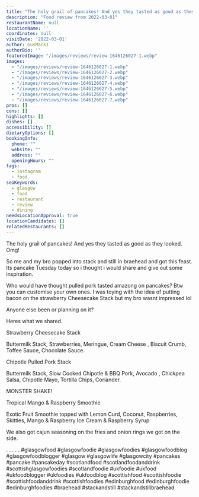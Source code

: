 ```yaml
---
title: "The holy grail of pancakes! And yes they tasted as good as they looked."
description: "Food review from 2022-03-01"
restaurantName: null
locationName: ''
coordinates: null
visitDate: '2022-03-01'
author: GusMack1
authorBio: ''
featuredImage: "/images/reviews/review-1646126027-1.webp"
images:
  - "/images/reviews/review-1646126027-1.webp"
  - "/images/reviews/review-1646126027-2.webp"
  - "/images/reviews/review-1646126027-3.webp"
  - "/images/reviews/review-1646126027-4.webp"
  - "/images/reviews/review-1646126027-5.webp"
  - "/images/reviews/review-1646126027-6.webp"
  - "/images/reviews/review-1646126027-7.webp"
pros: []
cons: []
highlights: []
dishes: []
accessibility: []
dietaryOptions: []
bookingInfo:
  phone: ""
  website: ""
  address: ""
  openingHours: ""
tags:
  - instagram
  - food
seoKeywords:
  - glasgow
  - food
  - restaurant
  - review
  - dining
needsLocationApproval: true
locationCandidates: []
relatedRestaurants: []
---
```


The holy grail of pancakes! And yes they tasted as good as they looked. Omg! 

So me and my bro popped into stack and still in braehead and got this feast. Its pancake Tuesday today so i thought i would share and give out some inspiration.

Who would have thought pulled pork tasted amazong on pancakes? Btw you can customise your own ones. I was toying with the idea of putting bacon on the strawberry Cheesecake Stack but my bro wasnt impressed lol 

Anyone else been or planning on it? 

Heres what we shared.

Strawberry Cheesecake Stack

Buttermilk Stack, Strawberries, Meringue,  Cream Cheese, Biscuit Crumb, Toffee Sauce, Chocolate Sauce.

Chipotle Pulled Pork Stack

Buttermilk Stack, Slow Cooked Chipotle & BBQ Pork, Avocado, Chickpea Salsa, Chipotle Mayo, Tortilla Chips, Coriander.

MONSTER SHAKE!
Tropical Mango & Raspberry Smoothie

Exotic Fruit Smoothie topped with Lemon Curd, Coconut, Raspberries, 
Skittles, Mango & Raspberry Ice Cream & Raspberry Syrup

We also got cajun seasoning on the fries and onion rings we got on the side.

.
.
.
.
.
#glasgowfood #glasgowfoodie #glasgowfoodies #glasgowfoodblog #glasgowfoodblogger #glasgow #glasgowlife #glasgowcity #pancakes #pancake #pancakeday #scotlandfood #scotlandfoodanddrink #scottishglasgowfoodies #scotlandfoodie #ukfoodie #ukfood #ukfoodblogger #ukfoodies #ukfoodblog #scottishfood #scottishfoodie #scottishfoodanddrink #scottishfoodies #edinburghfood #edinburghfoodie #edinburghfoodies #braehead #stackandstill #stackandstillbraehead